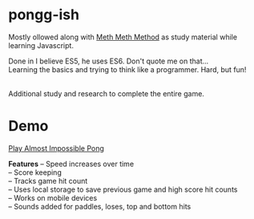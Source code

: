 # pongg-ish

Mostly ollowed along with [Meth Meth Method](http://bit.ly/meth-meth-method) as study material while learning Javascript.

Done in I believe ES5, he uses ES6. Don't quote me on that... <br>
Learning the basics and trying to think like a programmer. Hard, but fun! <br><br>

Additional study and research to complete the entire game.

# Demo
[Play Almost Impossible Pong](http://varietystudios.com/programming/JS/pong)

**Features**
– Speed increases over time <br>
– Score keeping <br>
– Tracks game hit count <br>
– Uses local storage to save previous game and high score hit counts <br>
– Works on mobile devices <br>
– Sounds added for paddles, loses, top and bottom hits
